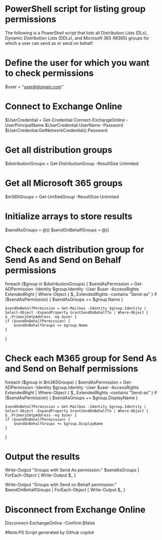 # PowerShell script for listing group permissions
The following is a PowerShell script that lists all Distribution Lists (DLs), Dynamic Distribution Lists (DDLs), and Microsoft 365 (M365) groups for which a user can send as or send on behalf:

# Define the user for which you want to check permissions
$user = "user@domain.com"

# Connect to Exchange Online
$UserCredential = Get-Credential
Connect-ExchangeOnline -UserPrincipalName $UserCredential.UserName -Password $UserCredential.GetNetworkCredential().Password

# Get all distribution groups
$distributionGroups = Get-DistributionGroup -ResultSize Unlimited

# Get all Microsoft 365 groups
$m365Groups = Get-UnifiedGroup -ResultSize Unlimited

# Initialize arrays to store results
$sendAsGroups = @()
$sendOnBehalfGroups = @()

# Check each distribution group for Send As and Send on Behalf permissions
foreach ($group in $distributionGroups) {
    $sendAsPermission = Get-ADPermission -Identity $group.Identity -User $user -AccessRights ExtendedRight | Where-Object { $_.ExtendedRights -contains "Send-as" }
    if ($sendAsPermission) {
        $sendAsGroups += $group.Name
    }

    $sendOnBehalfPermission = Get-Mailbox -Identity $group.Identity | Select-Object -ExpandProperty GrantSendOnBehalfTo | Where-Object { $_.PrimarySmtpAddress -eq $user }
    if ($sendOnBehalfPermission) {
        $sendOnBehalfGroups += $group.Name
    }
}

# Check each M365 group for Send As and Send on Behalf permissions
foreach ($group in $m365Groups) {
    $sendAsPermission = Get-ADPermission -Identity $group.Identity -User $user -AccessRights ExtendedRight | Where-Object { $_.ExtendedRights -contains "Send-as" }
    if ($sendAsPermission) {
        $sendAsGroups += $group.DisplayName
    }

    $sendOnBehalfPermission = Get-Mailbox -Identity $group.Identity | Select-Object -ExpandProperty GrantSendOnBehalfTo | Where-Object { $_.PrimarySmtpAddress -eq $user }
    if ($sendOnBehalfPermission) {
        $sendOnBehalfGroups += $group.DisplayName
    }
}

# Output the results
Write-Output "Groups with Send As permission:"
$sendAsGroups | ForEach-Object { Write-Output $_ }

Write-Output "Groups with Send on Behalf permission:"
$sendOnBehalfGroups | ForEach-Object { Write-Output $_ }

# Disconnect from Exchange Online
Disconnect-ExchangeOnline -Confirm:$false

#Note:PS Script generated by Github copilot
